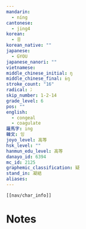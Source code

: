 ```yaml
---
mandarin:
  - níng
cantonese:
  - jing4
korean:
  - 응
korean_native: ""
japanese:
  - GYOU
japanese_nanori: ""
vietnamese:
middle_chinese_initial: ŋ
middle_chinese_final: ɨŋ
stroke_count: "16"
radical: 冫
skip_number: 1-2-14
grade_level: 6
pos: ""
english:
  - congeal
  - coagulate
羅馬字: ing
韓文: 잉
joyo_level: 高等
hsk_level: ""
hanmun_edu_level: 高等
danayo_id: 6394
mc_id: 2125
graphemic_classification: 疑
stand_in: 凝結
aliases:
---
```

```meta-bind-embed
[[nav/char_info]]
```

# Notes
